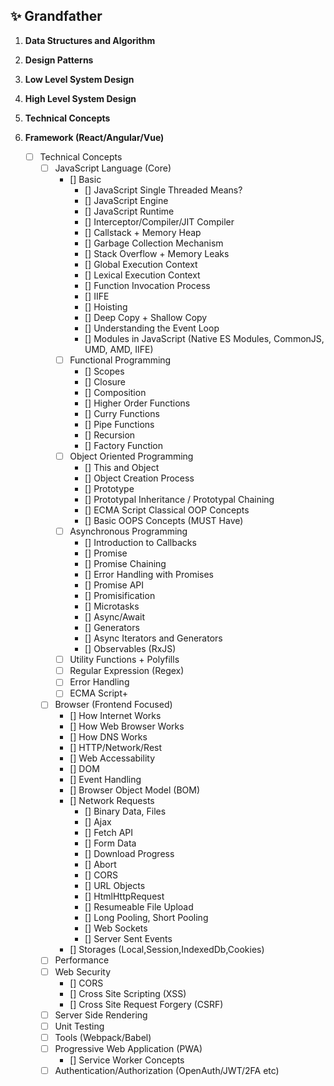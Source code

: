 ## :sparkles: Grandfather

 1. **Data Structures and Algorithm**
 2. **Design Patterns**
 3. **Low Level System Design**
 4. **High Level System Design**
 5. **Technical Concepts**
 6. **Framework (React/Angular/Vue)**

	 - [ ] Technical Concepts
		 - [ ] JavaScript Language (Core)
            - [] Basic
                - [] JavaScript Single Threaded Means?
                - [] JavaScript Engine
                - [] JavaScript Runtime
                - [] Interceptor/Compiler/JIT Compiler
                - [] Callstack + Memory Heap
                - [] Garbage Collection Mechanism
                - [] Stack Overflow + Memory Leaks
                - [] Global Execution Context
                - [] Lexical Execution Context
                - [] Function Invocation Process
                - [] IIFE
                - [] Hoisting
                - [] Deep Copy + Shallow Copy
                - [] Understanding the Event Loop
                - [] Modules in JavaScript (Native ES Modules, CommonJS, UMD, AMD, IIFE)
            - [ ] Functional Programming
                - [] Scopes
                - [] Closure
                - [] Composition
                - [] Higher Order Functions
                - [] Curry Functions
                - [] Pipe Functions
                - [] Recursion
                - [] Factory Function
            - [ ] Object Oriented Programming
                - [] This and Object
                - [] Object Creation Process
                - [] Prototype
                - [] Prototypal Inheritance / Prototypal Chaining
                - [] ECMA Script Classical OOP Concepts
                - [] Basic OOPS Concepts (MUST Have)
            - [ ] Asynchronous Programming
                - [] Introduction to Callbacks
                - [] Promise
                - [] Promise Chaining
                - [] Error Handling with Promises
                - [] Promise API
                - [] Promisification
                - [] Microtasks
                - [] Async/Await
                - [] Generators
                - [] Async Iterators and Generators
                - [] Observables (RxJS)
            - [ ] Utility Functions + Polyfills
            - [ ] Regular Expression (Regex)
            - [ ] Error Handling
            - [ ] ECMA Script+
		 - [ ] Browser (Frontend Focused)
            - [] How Internet Works
            - [] How Web Browser Works
            - [] How DNS Works
            - [] HTTP/Network/Rest
            - [] Web Accessability
            - [] DOM
            - [] Event Handling
            - [] Browser Object Model (BOM)
            - [] Network Requests
                - [] Binary Data, Files
                - [] Ajax
                - [] Fetch API
                - [] Form Data
                - [] Download Progress
                - [] Abort
                - [] CORS
                - [] URL Objects
                - [] HtmlHttpRequest
                - [] Resumeable File Upload
                - [] Long Pooling, Short Pooling
                - [] Web Sockets
                - [] Server Sent Events
            - [] Storages (Local,Session,IndexedDb,Cookies)
		 - [ ] Performance
		 - [ ] Web Security
            - [] CORS
            - [] Cross Site Scripting (XSS)
            - [] Cross Site Request Forgery (CSRF)
		 - [ ] Server Side Rendering
         - [ ] Unit Testing
         - [ ] Tools (Webpack/Babel)
         - [ ] Progressive Web Application (PWA)
            - [] Service Worker Concepts
         - [ ] Authentication/Authorization (OpenAuth/JWT/2FA etc)